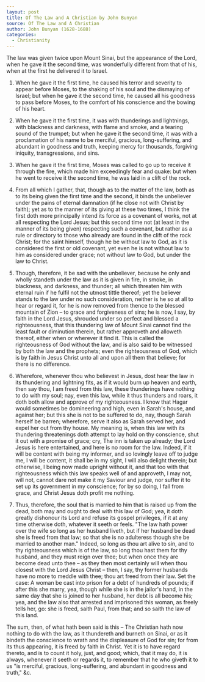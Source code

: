 ```yaml
---
layout: post
title: Of The Law and A Christian by John Bunyan
source: Of The Law and A Christian
author: John Bunyan (1628-1688)
categories:
  - Christianity
---
```


The law was given twice upon Mount Sinai, but the appearance of the Lord, when he gave it the second time, was wonderfully different from that of his, when at the first he delivered it to Israel.

1. When he gave it the first time, he caused his terror and severity to appear before Moses, to the shaking of his soul and the dismaying of Israel; but when he gave it the second time, he caused all his goodness to pass before Moses, to the comfort of his conscience and the bowing of his heart.

2. When he gave it the first time, it was with thunderings and lightnings, with blackness and darkness, with flame and smoke, and a tearing sound of the trumpet; but when he gave it the second time, it was with a proclamation of his name to be merciful, gracious, long-suffering, and abundant in goodness and truth, keeping mercy for thousands, forgiving iniquity, transgressions, and sins.

3. When he gave it the first time, Moses was called to go up to receive it through the fire, which made him exceedingly fear and quake: but when he went to receive it the second time, he was laid in a clift of the rock.

4. From all which I gather, that, though as to the matter of the law, both as to its being given the first time and the second, it binds the unbeliever under the pains of eternal damnation (if he close not with Christ by faith); yet as to the manner of its giving at these two times, I think the first doth more principally intend its force as a covenant of works, not at all respecting the Lord Jesus; but this second time not (at least in the manner of its being given) respecting such a covenant, but rather as a rule or directory to those who already are found in the clift of the rock Christ; for the saint himself, though he be without law to God, as it is considered the first or old covenant, yet even he is not without law to him as considered under grace; not without law to God, but under the law to Christ.

5. Though, therefore, it be sad with the unbeliever, because he only and wholly standeth under the law as it is given in fire, in smoke, in blackness, and darkness, and
thunder; all which threaten him with eternal ruin if he fulfil not the utmost tittle thereof; yet the believer stands to the law under no such consideration, neither is he so at all to hear or regard it, for he is now removed from thence to the blessed mountain of Zion – to grace and forgiveness of sins; he is now, I say, by faith in the Lord Jesus, shrouded under so perfect and blessed a righteousness, that this thundering law of Mount Sinai cannot find the least fault or diminution therein, but rather approveth and alloweth thereof, either when or wherever it find it. This is called the righteousness of God without the law, and is also said to be witnessed by both the law and the prophets; even the righteousness of God, which is by faith in Jesus Christ unto all and upon all them that believe; for there is no difference.

6. Wherefore, whenever thou who believest in Jesus, dost hear the law in its thundering and lightning fits, as if it would burn up heaven and earth, then say thou, I am freed from this law, these thunderings have nothing to do with my soul; nay, even this law, while it thus thunders and roars, it doth both allow and approve of my righteousness. I know that Hagar would sometimes be domineering and high, even in Sarah's house, and against her; but this she is not to be suffered to do, nay, though Sarah herself be barren; wherefore, serve it also as Sarah served her, and expel her out from thy house. My meaning is, when this law with its thundering threatenings doth attempt to lay hold on thy conscience, shut it out with a promise of grace; cry, The inn is taken up already; the Lord Jesus is here entertained, and here is no room for the law. Indeed, if it will be content with being my informer, and so lovingly leave off to judge me, I will be content, it shall be in my sight, I will also delight therein; but otherwise, I being now made upright without it, and that too with that righteousness which this law speaks well of and approveth, I may not, will not, cannot dare not make it my Saviour and judge, nor suffer it to set up its government in my conscience; for by so doing, I fall from grace, and Christ Jesus doth profit me nothing.

7. Thus, therefore, the soul that is married to him that is raised up from the dead, both may and ought to deal with this law of God; yea, it doth greatly dishonour its Lord and refuse its gospel privileges, if it at any time otherwise doth, whatever it seeth or feels. "The law hath power over the wife so long as her husband liveth, but if her husband be dead she is freed from that law; so that she is no adulteress though she be married to another man." Indeed, so long as thou art alive to sin, and to thy righteousness which is of the law, so long thou hast them for thy husband, and they must reign over thee; but when once they are become dead unto thee – as they then most certainly will when thou closest with the Lord Jesus Christ – then, I say, thy former husbands have no more to meddle with thee; thou art freed from their law. Set the case: A woman be cast into prison for a debt of hundreds of pounds; if after this she marry, yea, though while she is in the jailor's hand, in the same day that she is joined to her husband, her debt is all become his; yea, and the law also that arrested and imprisoned this woman, as freely tells her, go: she is freed, saith Paul, from that; and so saith the law of this land.

The sum, then, of what hath been said is this – The Christian hath now nothing to do with the law, as it thundereth and burneth on Sinai, or as it bindeth the conscience to wrath and the displeasure of God for sin; for from its thus appearing, it is freed by faith in Christ. Yet it is to have regard thereto, and is to count it holy, just, and good; which, that it may do, it is always, whenever it seeth or regards it, to remember that he who giveth it to us "is merciful, gracious, long-suffering, and abundant in goodness and truth," &c.


